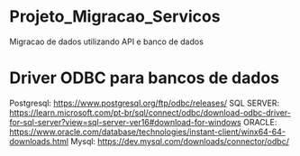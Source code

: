 # Projeto_Migracao_Servicos
Migracao de dados utilizando API e banco de dados


# Driver ODBC para bancos de dados
Postgresql: https://www.postgresql.org/ftp/odbc/releases/
SQL SERVER: https://learn.microsoft.com/pt-br/sql/connect/odbc/download-odbc-driver-for-sql-server?view=sql-server-ver16#download-for-windows
ORACLE: https://www.oracle.com/database/technologies/instant-client/winx64-64-downloads.html
Mysql: https://dev.mysql.com/downloads/connector/odbc/
